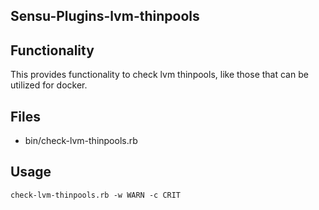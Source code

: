 ## Sensu-Plugins-lvm-thinpools

## Functionality
This provides functionality to check lvm thinpools, like those that can be utilized for docker.

## Files
 - bin/check-lvm-thinpools.rb

## Usage
```
check-lvm-thinpools.rb -w WARN -c CRIT
```